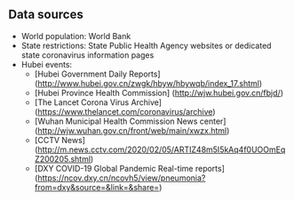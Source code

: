 ## Data sources

- World population: World Bank
- State restrictions: State Public Health Agency websites or dedicated state coronavirus information pages
- Hubei events: 
    - [Hubei Government Daily Reports] (http://www.hubei.gov.cn/zwgk/hbyw/hbywqb/index_17.shtml)
    - [Hubei Province Health Commission] (http://wjw.hubei.gov.cn/fbjd/)
    - [The Lancet Corona Virus Archive] (https://www.thelancet.com/coronavirus/archive)
    - [Wuhan Municipal Health Commission News center] (http://wjw.wuhan.gov.cn/front/web/main/xwzx.html)
    - [CCTV News] (http://m.news.cctv.com/2020/02/05/ARTIZ48m5I5kAq4f0UOOmEqZ200205.shtml)
    - [DXY COVID-19 Global Pandemic Real-time reports] (https://ncov.dxy.cn/ncovh5/view/pneumonia?from=dxy&source=&link=&share=)
